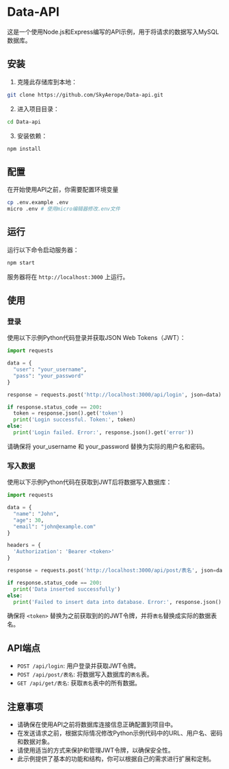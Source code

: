 # Data-API

这是一个使用Node.js和Express编写的API示例，用于将请求的数据写入MySQL数据库。

## 安装

1. 克隆此存储库到本地：

```bash
git clone https://github.com/SkyAerope/Data-api.git
```

2. 进入项目目录：

```bash
cd Data-api
```

3. 安装依赖：

```bash
npm install
```

## 配置
在开始使用API之前，你需要配置环境变量
```bash
cp .env.example .env
micro .env # 使用micro编辑器修改.env文件
```

## 运行
运行以下命令启动服务器：

```bash
npm start
```
服务器将在 `http://localhost:3000` 上运行。

## 使用
### 登录
使用以下示例Python代码登录并获取JSON Web Tokens（JWT）：

```python
import requests

data = {
  "user": "your_username",
  "pass": "your_password"
}

response = requests.post('http://localhost:3000/api/login', json=data)

if response.status_code == 200:
  token = response.json().get('token')
  print('Login successful. Token:', token)
else:
  print('Login failed. Error:', response.json().get('error'))
  ```
请确保将 your_username 和 your_password 替换为实际的用户名和密码。

### 写入数据
使用以下示例Python代码在获取到JWT后将数据写入数据库：

```python
import requests

data = {
  "name": "John",
  "age": 30,
  "email": "john@example.com"
}

headers = {
  'Authorization': 'Bearer <token>'
}

response = requests.post('http://localhost:3000/api/post/表名', json=data, headers=headers)

if response.status_code == 200:
  print('Data inserted successfully')
else:
  print('Failed to insert data into database. Error:', response.json().get('error'))
```
确保将 `<token>` 替换为之前获取到的的JWT令牌，并将`表名`替换成实际的数据表名。

## API端点
 - `POST /api/login`: 用户登录并获取JWT令牌。
 - `POST /api/post/表名`: 将数据写入数据库的`表名`表。
 - `GET /api/get/表名`: 获取`表名`表中的所有数据。

## 注意事项
- 请确保在使用API之前将数据库连接信息正确配置到项目中。
- 在发送请求之前，根据实际情况修改Python示例代码中的URL、用户名、密码和数据对象。
- 请使用适当的方式来保护和管理JWT令牌，以确保安全性。
- 此示例提供了基本的功能和结构，你可以根据自己的需求进行扩展和定制。